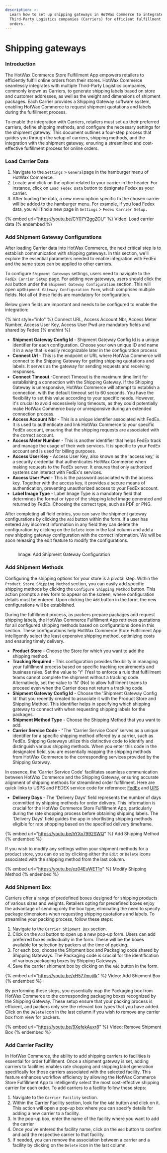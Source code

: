 ```yaml
---
description: >-
  Learn how to set up shipping gateways in HotWax Commerce to integrate with
  Third-Party Logistics companies (Carriers) for efficient fulfillment of online
  orders.
---
```


# Shipping gateways

### Introduction

The HotWax Commerce Store Fulfillment App empowers retailers to efficiently fulfill online orders from their stores. HotWax Commerce seamlessly integrates with multiple Third-Party Logistics companies, commonly known as Carriers, to generate shipping labels based on store and customer addresses, as well as the weight and dimensions of shipment packages. Each Carrier provides a Shipping Gateway software system, enabling HotWax Commerce to request shipment quotations and labels during the fulfillment process.

To enable the integration with Carriers, retailers must set up their preferred carriers, define shipping methods, and configure the necessary settings for the shipment gateway. This document outlines a four-step process that guides you through the setup of carriers, shipping methods, and the integration with the shipment gateway, ensuring a streamlined and cost-effective fulfillment process for online orders.

### Load Carrier Data

1. Navigate to the `Settings` > `General`page in the hamburger menu of HotWax Commerce.
2. Locate and click on the option related to your carrier in the header. For instance, click on `Load Fedex Data` button to designate Fedex as your carrier.
3. After loading the data, a new menu option specific to the chosen carrier will be added to the hamburger menu. For example, if you load Fedex data, you will find a new page in `Settings` > `Fedex Carrier Setup.`

{% embed url="https://youtu.be/CY07Y2ggZOU" %}
Video: Load carrier data
{% endembed %}

### Add Shipment Gateway Configurations

After loading Carrier data into HotWax Commerce, the next critical step is to establish communication with shipping gateways. In this section, we'll explore the essential parameters needed to enable integration with FedEx and the same steps can be applied to other carriers.

To configure `Shipment Gateways` settings, users need to navigate to the `FedEx Carrier Setup` page. For adding new gateways, users should click the `Add` button under the `Shipment Gateway Configuration` section. This will open up`Shipment Gateway Configuration Form`, which comprises multiple fields. Not all of these fields are mandatory for configuration.

Below given fields are important and needs to be configured to enable the integration:

{% hint style="info" %}
Connect URL, Access Account Nbr, Access Meter Number, Access User Key, Access User Pwd are mandatory fields and shared by Fedex
{% endhint %}

* **Shipment Gateway Config Id** - Shipment Gateway Config Id is a unique identifier for each configuration. Choose your own unique ID and name it in a way that is easily recognizable later in the configuration process
* **Connect Url** - This is the endpoint or URL where HotWax Commerce will connect to the Shipping Gateway for getting shipping quotations and labels. It serves as the gateway for sending requests and receiving responses.
* **Connect Timeout** -Connect Timeout is the maximum time limit for establishing a connection with the Shipping Gateway. If the Shipping Gateway is unresponsive, HotWax Commerce will attempt to establish a connection, with the default timeout set to 60 seconds. You have the flexibility to set this value according to your specific needs. However, it's crucial to avoid excessively long timeouts, as they could potentially make HotWax Commerce busy or unresponsive during an extended connection process.
* **Access Account Nbr** - This is a unique identifier associated with FedEx. It is used to authenticate and link HotWax Commerce to your specific FedEx account, ensuring that the shipping requests are associated with the correct account.
* **Access Meter Number** - This is another identifier that helps FedEx track and manage the usage of their web services. It is specific to your FedEx account and is used for billing purposes.
* **Access User Key** - Access User Key, also known as the 'access key,' is a security credential that authenticates HotWax Commerce when making requests to the FedEx server. It ensures that only authorized systems can interact with FedEx's services.
* **Access User Pwd** - This is the password associated with the access key. Together with the access key, it provides a secure means of authentication, preventing unauthorized access to your FedEx account.
* **Label Image Type** - Label Image Type is a mandatory field that determines the format or type of the shipping label image generated and returned by FedEx. Choosing the correct type, such as PDF or PNG.

After completing all field entries, you can save the shipment gateway configurations by clicking the `Add` button within the form. If a user has entered any incorrect information in any field they can delete the configuration by clicking on the `Delete` icon in the last column and add a new shipping gateway configuration with the correct information. We will be soon releasing the edit feature to modify the configurations.

<figure><img src="../.gitbook/assets/demo-oms.hotwax.io_commerce_control_CarrierSetup_partyId=FEDEX.png" alt=""><figcaption><p>Image: Add Shipment Gateway Configuration</p></figcaption></figure>

### Add Shipment Methods

Configuring the shipping options for your store is a pivotal step. Within the `Product Store Shipping Method` section, you can easily add specific shipping methods by clicking the `Configure Shipping Method` button. This action prompts a new form to appear on the screen, where configuration details must be entered. Upon clicking the `Add` button in the form, the new configurations will be established.

During the fulfillment process, as packers prepare packages and request shipping labels, the HotWax Commerce Fulfillment App retrieves quotations for all configured shipping methods based on configurations done in this section. These configurations help HotWax Commerce Store Fulfillment App intelligently select the least expensive shipping method, optimizing costs and ensuring timely delivery.

* **Product Store** - Choose the Store for which you want to add the shipping method.
* **Tracking Required** - This configuration provides flexibility in managing your fulfillment process based on specific tracking requirements and business rules. Set the value to 'Y' (Yes) to enforce a rule that fulfillment teams cannot complete the shipment without a tracking code. Alternatively, set the value to 'N' (No) to allow fulfillment teams to proceed even when the Carrier does not return a tracking code.
* **Shipment Gateway Config Id** - Choose the 'Shipment Gateway Config Id' that you recently created to associate it with the Product Store and Shipping Method. This identifier helps in specifying which shipping gateway to connect with when requesting shipping labels for the packages.
* **Shipment Method Type** - Choose the Shipping Method that you want to add.
* **Carrier Service Code** - "The 'Carrier Service Code' serves as a unique identifier for a specific shipping method offered by a carrier, such as FedEx. Shipping Gateways utilize this distinctive code to identify and distinguish various shipping methods. When you enter this code in the designated field, you are essentially mapping the shipping methods from HotWax Commerce to the corresponding services provided by the Shipping Gateway.

In essence, the 'Carrier Service Code' facilitates seamless communication between HotWax Commerce and the Shipping Gateway, ensuring accurate alignment of shipping methods for streamlined order fulfillment. Here are quick links to USPS and FEDEX service code for reference: [FedEx](https://www.google.com/url?sa=j\&url=https%3A%2F%2Fdeveloper.fedex.com%2Fapi%2Fen-us%2Fguides%2Fapi-reference.html%23servicetypes\&uct=1689741491\&usg=scWBo6V4MkfoIZm4C8msbxS0lxQ.\&opi=73833047\&source=chat) and [UPS](https://www.ups.com/worldshiphelp/WSA/ENG/AppHelp/mergedProjects/CORE/Codes/UPS\_Service\_Codes.htm)

* **Delivery Days** - The 'Delivery Days' field represents the number of days committed by shipping methods for order delivery. This information is crucial for the HotWax Commerce Store Fulfillment App, particularly during the rate shopping process before obtaining shipping labels. The 'Delivery Days' field guides the app in shortlisting shipping methods eligible for rate shopping based on the specified delivery timeframe.

{% embed url="https://youtu.be/hYXo7992SWQ" %}
Add Shipping Method
{% endembed %}

If you wish to modify any settings within your shipment methods for a product store, you can do so by clicking either the `Edit` or `Delete` icons associated with the shipping method from the last column.

{% embed url="https://youtu.be/ez04EuWET1o" %}
Modify Shipping Method
{% endembed %}

### Add Shipment Box

Carriers offer a range of predefined boxes designed for shipping products of various sizes and weights. Retailers opting for predefined boxes enjoy the advantage of sending only the box type, eliminating the need to specify package dimensions when requesting shipping quotations and labels. To streamline your packing process, follow these steps:

1. Navigate to the `Carrier Shipment Box` section.
2. Click on the `Add` button to open up a new pop-up form. Users can add preferred boxes individually in the form. These will be the boxes available for selection by packers at the time of packing.
3. For each box, choose the Shipment box and Packaging code shared by Shipping Gateways. The Packaging code is crucial for the identification of various packaging boxes by Shipping Gateways.
4. Save the carrier shipment box by clicking on the `Add` button in the form.

{% embed url="https://youtu.be/xH577mujilk" %}
Video: Add Shipment Box
{% endembed %}

By performing these steps, you essentially map the Packaging box from HotWax Commerce to the corresponding packaging boxes recognized by the Shipping Gateway. These setup ensure that your packing process is efficient, and packers only see the relevant box types that you have added. Click on the `Delete` icon in the last column if you wish to remove any carrier box from view for packers.

{% embed url="https://youtu.be/9XefekAuxr8" %}
Video: Remove Shipment Box
{% endembed %}

### Add Carrier Facility

In HotWax Commerce, the ability to add shipping carriers to facilities is essential for order fulfillment. Once a shipment gateway is set, adding carriers to facilities enables rate shopping and shipping label generation specifically for those carriers associated with the selected facility. This feature enhances workflow efficiency by allowing the HotWax Commerce Store Fulfillment App to intelligently select the most cost-effective shipping carrier for each order. To add carriers to a facility follow these steps:

1. Navigate to the `Carrier Facility` section.
2. Within the Carrier Facility section, look for the `Add` button and click on it. This action will open a pop-up box where you can specify details for adding a new carrier to a facility.
3. In the pop-up box, enter the name of the facility where you want to add the carrier
4. Once you've entered the facility name, click on the `Add` button to confirm and add the respective carrier to that facility.
5. If needed, you can remove the association between a carrier and a facility by clicking on the `Delete` icon in the last column.
